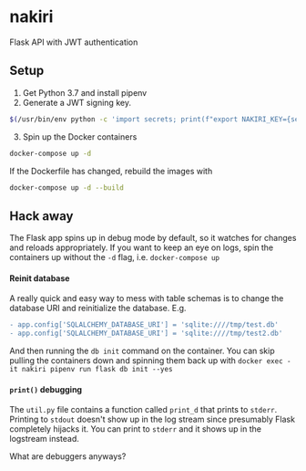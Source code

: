 # nakiri

Flask API with JWT authentication

## Setup

1. Get Python 3.7 and install pipenv
2. Generate a JWT signing key.

```bash
$(/usr/bin/env python -c 'import secrets; print(f"export NAKIRI_KEY={secrets.token_urlsafe(64)}")')
```

3. Spin up the Docker containers

```bash
docker-compose up -d
```

If the Dockerfile has changed, rebuild the images with

```bash
docker-compose up -d --build
```

## Hack away

The Flask app spins up in debug mode by default, so it watches for changes and reloads appropriately. If you want to keep an eye on logs, spin the containers up without the `-d` flag, i.e. `docker-compose up`


#### Reinit database

A really quick and easy way to mess with table schemas is to change the database URI and reinitialize the database. E.g.

```diff
- app.config['SQLALCHEMY_DATABASE_URI'] = 'sqlite:////tmp/test.db'
- app.config['SQLALCHEMY_DATABASE_URI'] = 'sqlite:////tmp/test2.db'
```

And then running the `db init` command on the container. You can skip pulling the containers down and spinning them back up with `docker exec -it nakiri pipenv run flask db init --yes`


#### `print()` debugging

The `util.py` file contains a function called `print_d` that prints to `stderr`. Printing to `stdout` doesn't show up in the log stream since presumably Flask completely hijacks it. You can print to `stderr` and it shows up in the logstream instead.

What are debuggers anyways?
